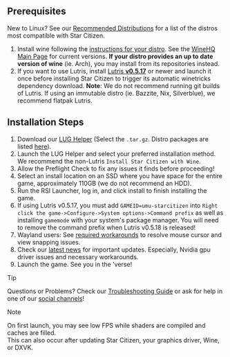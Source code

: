 ## Prerequisites
New to Linux? See our [Recommended Distributions](Tips-and-Tricks#recommended-distros) for a list of the distros most compatible with Star Citizen.

1. Install wine following the [instructions for your distro](https://gitlab.winehq.org/wine/wine/-/wikis/Download). See the [WineHQ Main Page](https://www.winehq.org/) for current versions. **If your distro provides an up to date version of wine** (ie. Arch), you may install from its repositories instead.
2. If you want to use Lutris, install [Lutris **v0.5.17**](https://lutris.net/downloads/) or newer and launch it once before installing Star Citizen to trigger its automatic winetricks dependency download. **Note**: We do not recommend running git builds of Lutris. If using an immutable distro (ie. Bazzite, Nix, Silverblue), we recommend flatpak Lutris.

## Installation Steps
1. Download our [LUG Helper](https://github.com/starcitizen-lug/lug-helper/releases/latest) (Select the `.tar.gz`. Distro packages are listed [here](https://github.com/starcitizen-lug/lug-helper#installation)).
2. Launch the LUG Helper and select your preferred installation method. We recommend the non-Lutris `Install Star Citizen with Wine`.
3. Allow the Preflight Check to fix any issues it finds before proceeding!
4. Select an install location on an SSD where you have space for the entire game, approximately 110GB (we do not recommend an HDD).
5. Run the RSI Launcher, log in, and click install to finish installing the game.
6. If using Lutris v0.5.17, you must add `GAMEID=umu-starcitizen` into `Right click the game->Configure->System options->Command prefix` as well as installing `gamemode` with your system's package manager. You will need to remove the command prefix when Lutris v0.5.18 is released!
7. Wayland users: See [required workarounds](Troubleshooting#mousecursor-warp-issues-and-view-snapping-in-interaction-mode) to resolve mouse cursor and view snapping issues.
8. Check our [latest news](https://github.com/starcitizen-lug/knowledge-base/wiki#news) for important updates. Especially, Nvidia gpu driver issues and necessary workarounds.
9. Launch the game. See you in the 'verse!

> [!tip]
> Questions or Problems? Check our [Troubleshooting Guide](Troubleshooting) or ask for help in one of our [social channels](https://github.com/starcitizen-lug/knowledge-base/wiki#welcome-space-penguins)!

> [!note]
> On first launch, you may see low FPS while shaders are compiled and caches are filled.  
> This can also occur after updating Star Citizen, your graphics driver, Wine, or DXVK.
